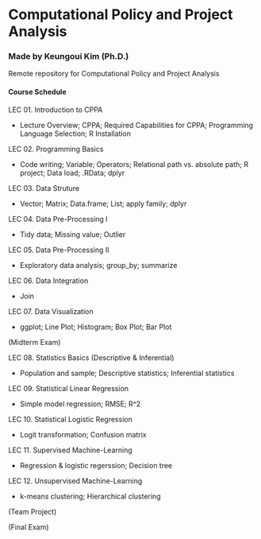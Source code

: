 # Computational Policy and Project Analysis
### Made by Keungoui Kim (Ph.D.)
Remote repository for Computational Policy and Project Analysis

#### Course Schedule
LEC 01. Introduction to CPPA
- Lecture Overview; CPPA; Required Capabilities for CPPA; Programming Language Selection; R Installation
	
LEC 02. Programming Basics
- Code writing; Variable; Operators; Relational path vs. absolute path; R project; Data load; .RData; dplyr

LEC 03. Data Struture
- Vector; Matrix; Data.frame; List; apply family; dplyr

LEC 04. Data Pre-Processing I
- Tidy data; Missing value; Outlier

LEC 05. Data Pre-Processing II
- Exploratory data analysis; group_by; summarize

LEC 06. Data Integration
- Join
 
LEC 07. Data Visualization
- ggplot; Line Plot; Histogram; Box Plot; Bar Plot

(Midterm Exam)

LEC 08. Statistics Basics (Descriptive & Inferential)
- Population and sample; Descriptive statistics; Inferential statistics

LEC 09. Statistical Linear Regression
- Simple model regression; RMSE; R^2

LEC 10. Statistical Logistic Regression
- Logit transformation; Confusion matrix

LEC 11. Supervised Machine-Learning 
- Regression & logistic regerssion; Decision tree

LEC 12. Unsupervised Machine-Learning 
- k-means clustering; Hierarchical clustering

(Team Project)

(Final Exam)
